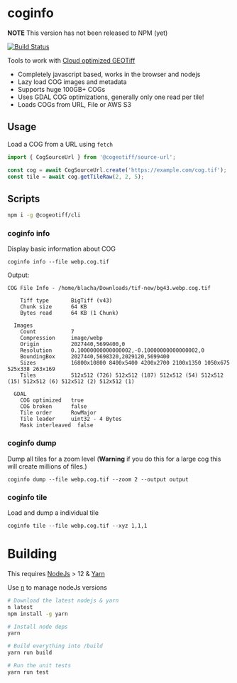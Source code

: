 # coginfo
**NOTE** This version has not been released to NPM (yet)

[![Build Status](https://github.com/blacha/coginfo/workflows/Main/badge.svg)](https://github.com/blacha/coginfo/actions)

Tools to work with [Cloud optimized GEOTiff](https://www.cogeo.org/)

* Completely javascript based, works in the browser and nodejs
* Lazy load COG images and metadata
* Supports huge 100GB+ COGs
* Uses GDAL COG optimizations, generally only one read per tile!
* Loads COGs from URL, File or AWS S3

## Usage


Load a COG from a URL using `fetch`
```javascript
import { CogSourceUrl } from '@cogeotiff/source-url';

const cog = await CogSourceUrl.create('https://example.com/cog.tif');
const tile = await cog.getTileRaw(2, 2, 5);
```

## Scripts

```bash
npm i -g @cogeotiff/cli
```

### coginfo info

Display basic information about COG

```shell
coginfo info --file webp.cog.tif
```

Output:
```
COG File Info - /home/blacha/Downloads/tif-new/bg43.webp.cog.tif

    Tiff type       BigTiff (v43)
    Chunk size      64 KB
    Bytes read      64 KB (1 Chunk)

  Images
    Count           7
    Compression     image/webp
    Origin          2027440,5699400,0
    Resolution      0.10000000000000002,-0.10000000000000002,0
    BoundingBox     2027440,5698320,2029120,5699400
    Sizes           16800x10800 8400x5400 4200x2700 2100x1350 1050x675 525x338 263x169
    Tiles           512x512 (726) 512x512 (187) 512x512 (54) 512x512 (15) 512x512 (6) 512x512 (2) 512x512 (1)

  GDAL
    COG optimized   true
    COG broken      false
    Tile order      RowMajor
    Tile leader     uint32 - 4 Bytes
    Mask interleaved  false
```


### coginfo dump

Dump all tiles for a zoom level (**Warning** if you do this for a large cog this will create millions of files.)

```
coginfo dump --file webp.cog.tif --zoom 2 --output output
```

### coginfo tile

Load and dump a individual tile

```
coginfo tile --file webp.cog.tif --xyz 1,1,1
```

# Building
This requires [NodeJs](https://nodejs.org/en/) > 12 & [Yarn](https://yarnpkg.com/en/)

Use [n](https://github.com/tj/n) to manage nodeJs versions

```bash
# Download the latest nodejs & yarn
n latest
npm install -g yarn

# Install node deps
yarn

# Build everything into /build
yarn run build

# Run the unit tests
yarn run test
```
